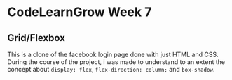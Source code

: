 # CodeLearnGrow Week 7
## Grid/Flexbox

This is a clone of the facebook login page done with just HTML and CSS.
During the course of the project, i was made to understand to an extent the concept about `display: flex`, `flex-direction: column;` and `box-shadow`.
